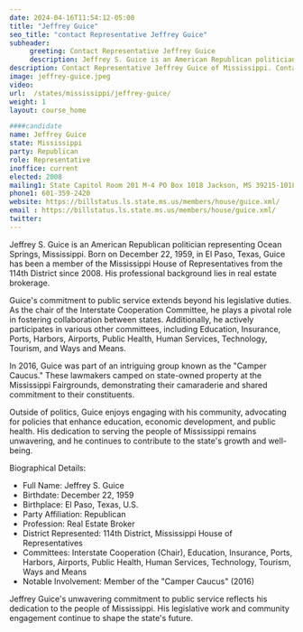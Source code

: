 ```yaml
---
date: 2024-04-16T11:54:12-05:00
title: "Jeffrey Guice"
seo_title: "contact Representative Jeffrey Guice"
subheader:
     greeting: Contact Representative Jeffrey Guice
     description: Jeffrey S. Guice is an American Republican politician representing Ocean Springs, Mississippi. Born on December 22, 1959, in El Paso, Texas, Guice has been a member of the Mississippi House of Representatives from the 114th District since 2008. His professional background lies in real estate brokerage.
description: Contact Representative Jeffrey Guice of Mississippi. Contact information for Jeffrey Guice includes email address, phone number, and mailing address.
image: jeffrey-guice.jpeg
video:
url:  /states/mississippi/jeffrey-guice/
weight: 1
layout: course_home

####candidate
name: Jeffrey Guice
state: Mississippi
party: Republican
role: Representative
inoffice: current
elected: 2008
mailing1: State Capitol Room 201 M-4 PO Box 1018 Jackson, MS 39215-1018
phone1: 601-359-2420
website: https://billstatus.ls.state.ms.us/members/house/guice.xml/
email : https://billstatus.ls.state.ms.us/members/house/guice.xml/
twitter:
---
```


Jeffrey S. Guice is an American Republican politician representing Ocean Springs, Mississippi. Born on December 22, 1959, in El Paso, Texas, Guice has been a member of the Mississippi House of Representatives from the 114th District since 2008. His professional background lies in real estate brokerage.

Guice's commitment to public service extends beyond his legislative duties. As the chair of the Interstate Cooperation Committee, he plays a pivotal role in fostering collaboration between states. Additionally, he actively participates in various other committees, including Education, Insurance, Ports, Harbors, Airports, Public Health, Human Services, Technology, Tourism, and Ways and Means.

In 2016, Guice was part of an intriguing group known as the "Camper Caucus." These lawmakers camped on state-owned property at the Mississippi Fairgrounds, demonstrating their camaraderie and shared commitment to their constituents.

Outside of politics, Guice enjoys engaging with his community, advocating for policies that enhance education, economic development, and public health. His dedication to serving the people of Mississippi remains unwavering, and he continues to contribute to the state's growth and well-being.

Biographical Details:
- Full Name: Jeffrey S. Guice
- Birthdate: December 22, 1959
- Birthplace: El Paso, Texas, U.S.
- Party Affiliation: Republican
- Profession: Real Estate Broker
- District Represented: 114th District, Mississippi House of Representatives
- Committees: Interstate Cooperation (Chair), Education, Insurance, Ports, Harbors, Airports, Public Health, Human Services, Technology, Tourism, Ways and Means
- Notable Involvement: Member of the "Camper Caucus" (2016)

Jeffrey Guice's unwavering commitment to public service reflects his dedication to the people of Mississippi. His legislative work and community engagement continue to shape the state's future.
